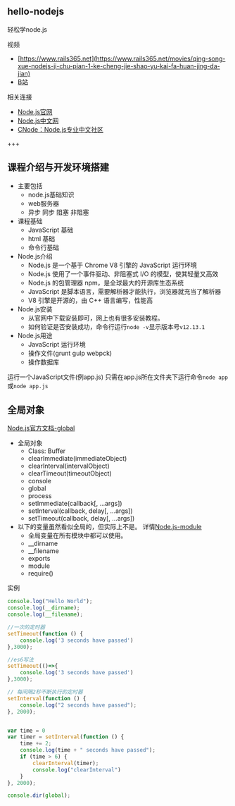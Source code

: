 ## hello-nodejs

轻松学node.js

视频

- [https://www.rails365.net](https://www.rails365.net/movies/qing-song-xue-nodejs-ji-chu-pian-1-ke-cheng-jie-shao-yu-kai-fa-huan-jing-da-jian)
- [B站](https://www.bilibili.com/video/av21010015)



相关连接

- [Node.js官网](https://nodejs.org/zh-cn/)
- [Node.js中文网](http://nodejs.cn/)
- [CNode：Node.js专业中文社区](https://cnodejs.org/)

+++

## 课程介绍与开发环境搭建

- 主要包括
  - node.js基础知识
  - web服务器
  - 异步 同步 阻塞 非阻塞
- 课程基础
  - JavaScript 基础
  - html 基础
  - 命令行基础
- Node.js介绍
  - Node.js 是一个基于 Chrome V8 引擎的 JavaScript 运行环境
  - Node.js 使用了一个事件驱动、非阻塞式 I/O 的模型，使其轻量又高效
  - Node.js 的包管理器 npm，是全球最大的开源库生态系统
  - JavaScript 是脚本语言，需要解析器才能执行，浏览器就充当了解析器
  - V8 引擎是开源的，由 C++ 语言编写，性能高
- Node.js安装
  - 从官网中下载安装即可，网上也有很多安装教程。
  - 如何验证是否安装成功，命令行运行`node -v`显示版本号`v12.13.1`
- Node.js用途
  - JavaScript 运行环境
  - 操作文件(grunt gulp webpck)
  - 操作数据库

运行一个JavaScript文件(例app.js) 只需在app.js所在文件夹下运行命令`node app`或`node app.js`

## 全局对象

[Node.js官方文档-global](http://nodejs.cn/api/globals.html)

- 全局对象
  - Class: Buffer
  - clearImmediate(immediateObject)
  - clearInterval(intervalObject)
  - clearTimeout(timeoutObject)
  - console
  - global
  - process
  - setImmediate(callback[, ...args])
  - setInterval(callback, delay[, ...args])
  - setTimeout(callback, delay[, ...args])
- 以下的变量虽然看似全局的，但实际上不是。 详情[Node.js-module](http://nodejs.cn/api/modules.html)
  - 全局变量在所有模块中都可以使用。
  - __dirname
  - __filename
  - exports
  - module
  - require()

实例

~~~javascript
console.log("Hello World");
console.log(__dirname);
console.log(__filename);

//一次的定时器
setTimeout(function () {
    console.log('3 seconds have passed')
},3000);

//es6写法
setTimeout(()=>{
    console.log('3 seconds have passed')
},3000);

// 每间隔2秒不断执行的定时器
setInterval(function () {
    console.log("2 seconds have passed");
}, 2000);


var time = 0
var timer = setInterval(function () {
    time += 2;
    console.log(time + " seconds have passed");
    if (time > 6) {
        clearInterval(timer);
        console.log("clearInterval")
    }
}, 2000);

console.dir(global);
~~~

